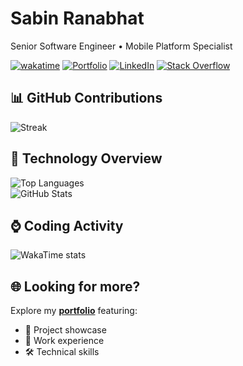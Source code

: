# Sabin Ranabhat
Senior Software Engineer • Mobile Platform Specialist

[![wakatime](https://wakatime.com/badge/user/f0f00d81-b991-4f9f-a9cb-5677ca689281.svg)](https://wakatime.com/@f0f00d81-b991-4f9f-a9cb-5677ca689281)
[![Portfolio](https://img.shields.io/badge/Portfolio-Visit_My_Website-4CAF50)](https://sawin.com.np)
[![LinkedIn](https://img.shields.io/badge/LinkedIn-Connect-0077B5)](https://www.linkedin.com/in/sawin0/)
[![Stack Overflow](https://img.shields.io/badge/Stack_Overflow-Follow-FE7A16)](https://stackoverflow.com/users/5391008/sawin0)

## 📊 GitHub Contributions
![Streak](https://github-readme-streak-stats.herokuapp.com/?user=sawin0&theme=dracula&hide_border=true)

## 📱 Technology Overview
![Top Languages](https://github-readme-stats.vercel.app/api/top-langs/?username=sawin0&layout=compact&theme=dracula)
</br>
![GitHub Stats](https://github-readme-stats.vercel.app/api?username=sawin0&show_icons=true&theme=dracula)

## ⌚ Coding Activity
![WakaTime stats](https://github-readme-stats.vercel.app/api/wakatime?username=@f0f00d81-b991-4f9f-a9cb-5677ca689281&theme=dracula&hide_border=true)

## 🌐 Looking for more?
Explore my **[portfolio](https://sawin.com.np)** featuring:
- 📱 Project showcase
- 💼 Work experience
- 🛠️ Technical skills
